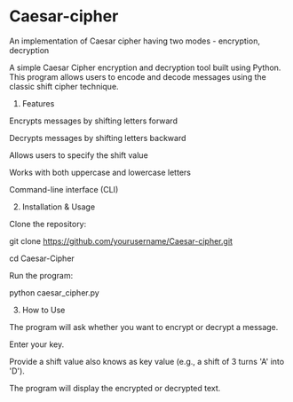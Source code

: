 # Caesar-cipher
An implementation of Caesar cipher having two modes - encryption, decryption

A simple Caesar Cipher encryption and decryption tool built using Python. This program allows users to encode and decode messages using the classic shift cipher technique.

1. Features

Encrypts messages by shifting letters forward

Decrypts messages by shifting letters backward

Allows users to specify the shift value

Works with both uppercase and lowercase letters

Command-line interface (CLI)

2. Installation & Usage

Clone the repository:

git clone https://github.com/yourusername/Caesar-cipher.git

cd Caesar-Cipher

Run the program:

python caesar_cipher.py

3. How to Use

The program will ask whether you want to encrypt or decrypt a message.

Enter your key.

Provide a shift value also knows as key value (e.g., a shift of 3 turns 'A' into 'D').

The program will display the encrypted or decrypted text.
